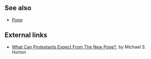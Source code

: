 
## See also

-   [Pope](Pope "Pope")

## External links

-   [What Can Protestants Expect From The New Pope?](http://www.modernreformation.org/catholicism.htm),
    by Michael S. Horton



